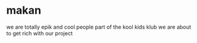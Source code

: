 # makan
we are totally epik and cool people part of the kool kids klub
we are about to get rich with our project
